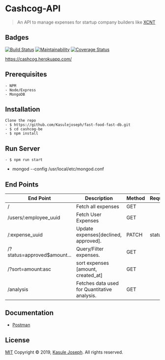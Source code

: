 # Cashcog-API
> An API to manage expenses for startup company builders like [XCNT](https://xcnt.io)

## Badges
[![Build Status](https://travis-ci.com/Kasulejoseph/cashcog-be.svg?token=97nbhp4VuzXz7nKntQAi&branch=master)](https://travis-ci.com/Kasulejoseph/cashcog-be)
[![Maintainability](https://api.codeclimate.com/v1/badges/1b1c51864a0e951003d0/maintainability)](https://codeclimate.com/github/Kasulejoseph/cashcog-be/maintainability)
[![Coverage Status](https://coveralls.io/repos/github/Kasulejoseph/cashcog-be/badge.svg?branch=master)](https://coveralls.io/github/Kasulejoseph/cashcog-be?branch=master)

https://cashcog.herokuapp.com/
## Prerequisites
``` 
- NPM
- Node/Express
- MongoDB
  ```
 ## Installation
```
Clone the repo
- $ https://github.com/Kasulejoseph/fast-food-fast-db.git
- $ cd cashcog-be
- $ npm install
```
## Run Server
```
- $ npm run start
```

- mongod --config /usr/local/etc/mongod.conf 

## End Points

|           End Point                      |     Description    |   Method   | Requirements|
|   -------------------------------------- |-----------------------|------------|-------------|
|     /                  | Fetch all expenses   |   GET   |
|     /users/:employee_uuid         | Fetch User Expenses   |   GET |  |
|     /:expense_uuid       | Update expenses[declined, approved].  | PATCH | status
|     /?status=approved$amount...      | Query/Filter expenses.  | GET | 
|     /?sort=amount:asc      | sort expenses [amount, created_at]  | GET | 
|     /analysis       | Fetches data used for Quantitative analysis.  | GET |

## Documentation
- [Postman](https://documenter.getpostman.com/view/5485878/SWE6ad8w?version=latest)

## License
[MIT](http://opensource.org/licenses/MIT)
Copyright &copy; 2019, [Kasule Joseph](https://github.com/Kasulejoseph). All rights reserved.
